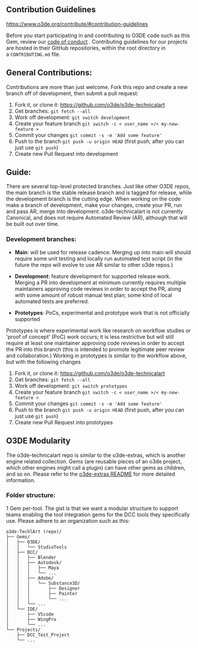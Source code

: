 ## Contribution Guidelines

https://www.o3de.org/contribute/#contribution-guidelines

Before you start participating in and contributing to O3DE code such as this Gem, review our [code of conduct](https://o3de.org/docs/contributing/code-of-conduct/) . Contributing guidelines for our projects are hosted in their GitHub repositories, within the root directory in a `CONTRIBUTING.md` file.

## General Contributions:

Contributions are more than just welcome. Fork this repo and create a new branch off of development, then submit a pull request:

1. Fork it, or clone it: https://github.com/o3de/o3de-technicalart
2. Get branches: `git fetch --all`
3. Work off development: `git switch development`
4. Create your feature branch `git switch -c < user_name >/< my-new-feature >`
5. Commit your changes `git commit -s -m 'Add some feature'`
6. Push to the branch `git push -u origin HEAD` (first push, after you can just use `git push`)
7. Create new Pull Request into development

## Guide:

There are several top-level protected branches.  Just like other O3DE repos, the main branch is the stable release branch and is tagged for release, while the development branch is the cutting edge. When working on the code make a branch of development, make your changes, create your PR, run and pass AR, merge into development. o3de-technicalart is not currently Canonical, and does not require Automated Review (AR), although that will be built out over time.

### **Development branches:**

- **Main**: will be used for release cadence. Merging up into main will should require some unit testing and locally run automated test script (in the future the repo will evolve to use AR similar to other o3de repos.)

- **Development**: feature development for supported release work. Merging a PR into development at minimum currently requires multiple maintainers approving code reviews in order to accept the PR, along with some amount of robust manual test plan; some kind of local automated tests are preferred.

- **Prototypes**: PoCs, experimental and prototype work that is not officially supported

Prototypes is where experimental work like research on workflow studies or 'proof of concept' (PoC) work occurs; it is less restrictive but will still require at least one maintainer approving code reviews in order to accept the PR into this branch (this is intended to promote legitimate peer review and collaboration.)  Working in prototypes is similar to the workflow above, but with the following changes

1. Fork it, or clone it: https://github.com/o3de/o3de-technicalart
2. Get branches: `git fetch --all`
3. Work off development: `git switch prototypes`
4. Create your feature branch `git switch -c < user_name >/< my-new-feature >`
5. Commit your changes `git commit -s -m 'Add some feature'`
6. Push to the branch `git push -u origin HEAD` (first push, after you can just use `git push`)
7. Create new Pull Request into prototypes

## O3DE Modularity

The o3de-technicalart repo is similar to the o3de-extras, which is another engine related collection. Gems (are reusable pieces of an o3de project, which other engines might call a plugin) can have other gems as children, and so on. Please refer to the [o3de-extras README](https://github.com/o3de/o3de-extras#readme) for more detailed information.

### **Folder structure:**

1 Gem per-tool.  The gist is that we want a modular structure to support teams enabling the tool integration gems for the DCC tools they specifically use.  Please adhere to an organization such as this:

```
o3de-TechlArt (repo)/
├── Gems/
│   ├── O3DE/
│   │   └── StudioTools
│   ├── DCC/
│   │   ├── Blender
│   │   ├── Autodesk/
│   │   │   ├── Maya
│   │   │   └── ...
│   │   ├── Adobe/
│   │   │   └── Substance3D/
│   │   │       ├── Designer
│   │   │       ├── Painter
│   │   │       └── ...
│   │   └── ...
│   └── IDE/
│       ├── VScode
│       ├── WingPro
│       └── ...
└── Projects/
    ├── DCC_Test_Project
    └── ...
```
